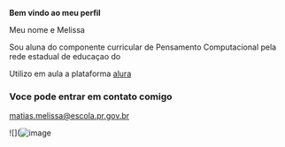 **Bem vindo ao meu perfil**

Meu nome e Melissa

Sou aluna do componente curricular de Pensamento Computacional pela rede estadual de educaçao do 

Utilizo em aula a plataforma [alura](https://www.alura.com.br)

### Voce pode entrar em contato comigo

matias.melissa@escola.pr.gov.br

![](![image](https://github.com/user-attachments/assets/c562a123-bef2-4695-bb5a-925de8128f6b)
